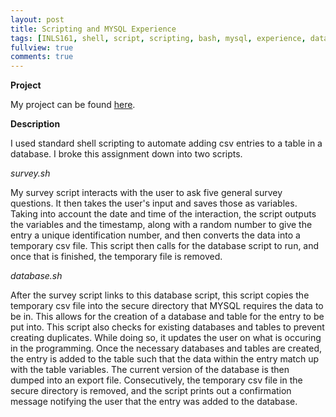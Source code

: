 ```yaml
---
layout: post
title: Scripting and MYSQL Experience
tags: [INLS161, shell, script, scripting, bash, mysql, experience, database, csv, conversion]
fullview: true
comments: true
---
```


**Project**

My project can be found [here](https://github.com/melissafu/melissafu-data).








**Description**

I used standard shell scripting to automate adding csv entries to a table in a database. I broke this assignment down into two scripts. 

*survey.sh*

My survey script interacts with the user to ask five general survey questions. It then takes the user's input and saves those as variables. Taking into account the date and time of the interaction, the script outputs the variables and the timestamp, along with a random number to give the entry a unique identification number, and then converts the data into a temporary csv file. This script then calls for the database script to run, and once that is finished, the temporary file is removed.

*database.sh*

After the survey script links to this database script, this script copies the temporary csv file into the secure directory that MYSQL requires the data to be in. This allows for the creation of a database and table for the entry to be put into. This script also checks for existing databases and tables to prevent creating duplicates. While doing so, it updates the user on what is occuring in the programming. Once the necessary databases and tables are created, the entry is added to the table such that the data within the entry match up with the table variables. The current version of the database is then dumped into an export file. Consecutively, the temporary csv file in the secure directory is removed, and the script prints out a confirmation message notifying the user that the entry was added to the database.

